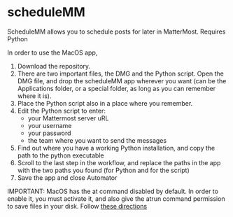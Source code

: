 # scheduleMM
ScheduleMM allows you to schedule posts for later in MatterMost.
Requires Python

In order to use the MacOS app, 

1. Download the repository.
2. There are two important files, the DMG and the Python script. Open the DMG file, and drop the scheduleMM app wherever you want (can be the Applications folder, or a special folder, as long as you can remember where it is).
3. Place the Python script also in a place where you remember.
4. Edit the Python script to enter:
   * your Mattermost server uRL
   * your username
   * your password
   * the team where you want to send the messages
6. Find out where you have a working Python installation, and copy the path to the python executable
7. Scroll to the last step in the workflow, and replace the paths in the app with the two paths you found (for Python and for the script)
8. Save the app and close Automator

IMPORTANT: MacOS has the at command disabled by default. In order to enable it, you must activate it, and also give the atrun command permission to save files in your disk. Follow [these directions](https://unix.stackexchange.com/questions/478823/making-at-work-on-macos/478840#478840)
